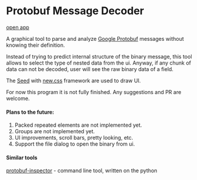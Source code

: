# Protobuf Message Decoder

[open app][]

A graphical tool to parse and analyze [Google Protobuf][] messages without knowing their definition.

Instead of trying to predict internal structure of the binary message, this tool allows to select the type of nested data from the ui. Anyway, if any chunk of data can not be decoded, user will see the raw binary data of a field. 

The [Seed] with [new.css][] framework are used to draw UI.

For now this program it is not fully finished. Any suggestions and PR are welcome.

#### Plans to the future:

1. Packed repeated elements are not implemented yet.
2. Groups are not implemented yet.
3. UI improvements, scroll bars, pretty looking, etc.
4. Support the file dialog to open the binary from ui.

#### Similar tools

[protobuf-inspector][] - command line tool, written on the python

[protobuf-inspector]: https://github.com/mildsunrise/protobuf-inspector
[Google Protobuf]: https://developers.google.com/protocol-buffers
[new.css]: https://newcss.net
[Seed]: https://github.com/seed-rs/seed
[open app]: https://ivmazurenko.github.io/protodec/